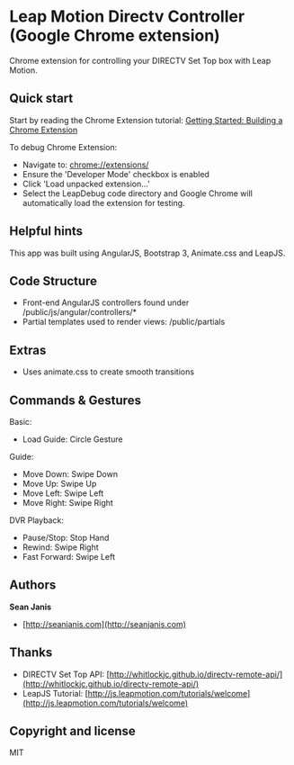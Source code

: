 Leap Motion Directv Controller (Google Chrome extension)
==============

Chrome extension for controlling your DIRECTV Set Top box with Leap Motion.


## Quick start

Start by reading the Chrome Extension tutorial: 
[Getting Started: Building a Chrome Extension](http://developer.chrome.com/extensions/getstarted.html)

To debug Chrome Extension:
- Navigate to: [chrome://extensions/](chrome://extensions/)
- Ensure the 'Developer Mode' checkbox is enabled
- Click 'Load unpacked extension...'
- Select the LeapDebug code directory and Google Chrome will automatically load the extension for testing.

## Helpful hints

This app was built using AngularJS, Bootstrap 3, Animate.css and LeapJS.

## Code Structure

- Front-end AngularJS controllers found under /public/js/angular/controllers/*
- Partial templates used to render views: /public/partials

## Extras
- Uses animate.css to create smooth transitions

## Commands & Gestures

Basic:
+ Load Guide: Circle Gesture

Guide:
+ Move Down: Swipe Down
+ Move Up: Swipe Up
+ Move Left: Swipe Left
+ Move Right: Swipe Right

DVR Playback:
+ Pause/Stop: Stop Hand
+ Rewind: Swipe Right
+ Fast Forward: Swipe Left


## Authors

**Sean Janis**
+ [http://seanjanis.com](http://seanjanis.com)

## Thanks
+ DIRECTV Set Top API: [http://whitlockjc.github.io/directv-remote-api/](http://whitlockjc.github.io/directv-remote-api/)
+ LeapJS Tutorial: [http://js.leapmotion.com/tutorials/welcome](http://js.leapmotion.com/tutorials/welcome)


## Copyright and license

MIT
